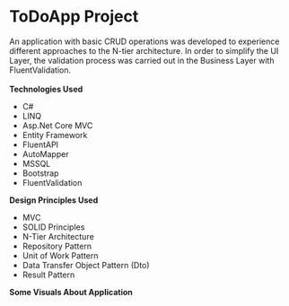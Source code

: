 # ToDoApp Project
An application with basic CRUD operations was developed to experience different approaches to the N-tier architecture. 
In order to simplify the UI Layer, the validation process was carried out in the Business Layer with FluentValidation.<br />
<br />
<b>Technologies Used</b>
 * C#
 * LINQ
 * Asp.Net Core MVC 
 * Entity Framework 
 * FluentAPI
 * AutoMapper
 * MSSQL
 * Bootstrap
 * FluentValidation

<b>Design Principles Used</b><br>
 * MVC
 * SOLID Principles
 * N-Tier Architecture
 * Repository Pattern
 * Unit of Work Pattern
 * Data Transfer Object Pattern (Dto)
 * Result Pattern

<b>Some Visuals About Application</b><br>
